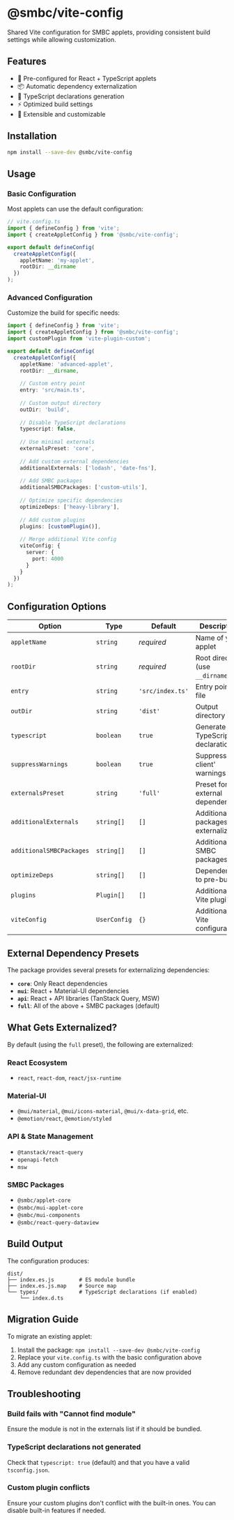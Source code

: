 # @smbc/vite-config

Shared Vite configuration for SMBC applets, providing consistent build settings while allowing customization.

## Features

- 🚀 Pre-configured for React + TypeScript applets
- 📦 Automatic dependency externalization
- 🎯 TypeScript declarations generation
- ⚡ Optimized build settings
- 🔧 Extensible and customizable

## Installation

```bash
npm install --save-dev @smbc/vite-config
```

## Usage

### Basic Configuration

Most applets can use the default configuration:

```typescript
// vite.config.ts
import { defineConfig } from 'vite';
import { createAppletConfig } from '@smbc/vite-config';

export default defineConfig(
  createAppletConfig({
    appletName: 'my-applet',
    rootDir: __dirname
  })
);
```

### Advanced Configuration

Customize the build for specific needs:

```typescript
import { defineConfig } from 'vite';
import { createAppletConfig } from '@smbc/vite-config';
import customPlugin from 'vite-plugin-custom';

export default defineConfig(
  createAppletConfig({
    appletName: 'advanced-applet',
    rootDir: __dirname,
    
    // Custom entry point
    entry: 'src/main.ts',
    
    // Custom output directory
    outDir: 'build',
    
    // Disable TypeScript declarations
    typescript: false,
    
    // Use minimal externals
    externalsPreset: 'core',
    
    // Add custom external dependencies
    additionalExternals: ['lodash', 'date-fns'],
    
    // Add SMBC packages
    additionalSMBCPackages: ['custom-utils'],
    
    // Optimize specific dependencies
    optimizeDeps: ['heavy-library'],
    
    // Add custom plugins
    plugins: [customPlugin()],
    
    // Merge additional Vite config
    viteConfig: {
      server: {
        port: 4000
      }
    }
  })
);
```

## Configuration Options

| Option | Type | Default | Description |
|--------|------|---------|-------------|
| `appletName` | `string` | *required* | Name of your applet |
| `rootDir` | `string` | *required* | Root directory (use `__dirname`) |
| `entry` | `string` | `'src/index.ts'` | Entry point file |
| `outDir` | `string` | `'dist'` | Output directory |
| `typescript` | `boolean` | `true` | Generate TypeScript declarations |
| `suppressWarnings` | `boolean` | `true` | Suppress 'use client' warnings |
| `externalsPreset` | `string` | `'full'` | Preset for external dependencies |
| `additionalExternals` | `string[]` | `[]` | Additional packages to externalize |
| `additionalSMBCPackages` | `string[]` | `[]` | Additional SMBC packages |
| `optimizeDeps` | `string[]` | `[]` | Dependencies to pre-bundle |
| `plugins` | `Plugin[]` | `[]` | Additional Vite plugins |
| `viteConfig` | `UserConfig` | `{}` | Additional Vite configuration |

## External Dependency Presets

The package provides several presets for externalizing dependencies:

- **`core`**: Only React dependencies
- **`mui`**: React + Material-UI dependencies  
- **`api`**: React + API libraries (TanStack Query, MSW)
- **`full`**: All of the above + SMBC packages (default)

## What Gets Externalized?

By default (using the `full` preset), the following are externalized:

### React Ecosystem
- `react`, `react-dom`, `react/jsx-runtime`

### Material-UI
- `@mui/material`, `@mui/icons-material`, `@mui/x-data-grid`, etc.
- `@emotion/react`, `@emotion/styled`

### API & State Management
- `@tanstack/react-query`
- `openapi-fetch`
- `msw`

### SMBC Packages
- `@smbc/applet-core`
- `@smbc/mui-applet-core`
- `@smbc/mui-components`
- `@smbc/react-query-dataview`

## Build Output

The configuration produces:

```
dist/
├── index.es.js        # ES module bundle
├── index.es.js.map    # Source map
└── types/             # TypeScript declarations (if enabled)
    └── index.d.ts
```

## Migration Guide

To migrate an existing applet:

1. Install the package: `npm install --save-dev @smbc/vite-config`
2. Replace your `vite.config.ts` with the basic configuration above
3. Add any custom configuration as needed
4. Remove redundant dev dependencies that are now provided

## Troubleshooting

### Build fails with "Cannot find module"
Ensure the module is not in the externals list if it should be bundled.

### TypeScript declarations not generated
Check that `typescript: true` (default) and that you have a valid `tsconfig.json`.

### Custom plugin conflicts
Ensure your custom plugins don't conflict with the built-in ones. You can disable built-in features if needed.